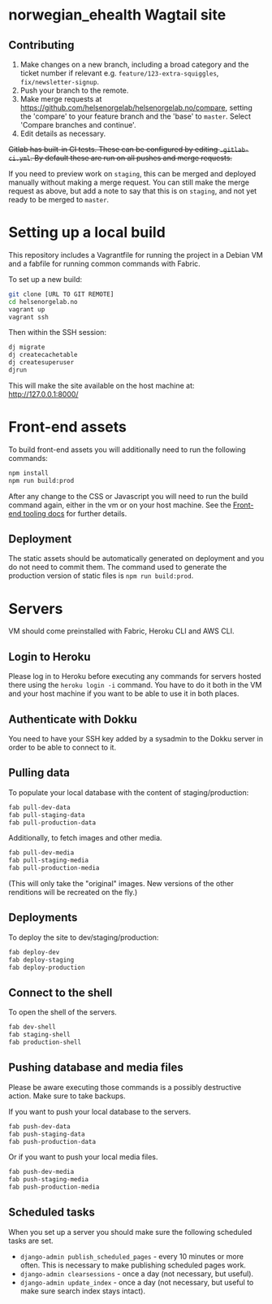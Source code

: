 norwegian_ehealth Wagtail site
==================

## Contributing

1. Make changes on a new branch, including a broad category and the ticket number if relevant e.g. `feature/123-extra-squiggles`, `fix/newsletter-signup`.
1. Push your branch to the remote.
1. Make merge requests at https://github.com/helsenorgelab/helsenorgelab.no/compare, setting the 'compare' to your feature branch and the 'base' to `master`. Select 'Compare branches and continue'.
1. Edit details as necessary.


~~Gitlab has built-in CI tests. These can be configured by editing `.gitlab-ci.yml`. By default these are run on all pushes and merge requests.~~


If you need to preview work on `staging`, this can be merged and deployed manually without making a merge request. You can still make the merge request as above, but add a note to say that this is on `staging`, and not yet ready to be merged to `master`.

# Setting up a local build

This repository includes a Vagrantfile for running the project in a Debian VM and
a fabfile for running common commands with Fabric.

To set up a new build:

``` bash
git clone [URL TO GIT REMOTE]
cd helsenorgelab.no
vagrant up
vagrant ssh
```

Then within the SSH session:

``` bash
dj migrate
dj createcachetable
dj createsuperuser
djrun
```

This will make the site available on the host machine at: http://127.0.0.1:8000/

# Front-end assets

To build front-end assets you will additionally need to run the following commands:

 ```bash
npm install
npm run build:prod
```

After any change to the CSS or Javascript you will need to run the build command again, either in the vm or on your host machine. See the [Front-end tooling docs](norwegian_ehealth/norwegian_ehealth/static_src/README.md) for further details.


## Deployment
The static assets should be automatically generated on deployment and you do
not need to commit them. The command used to generate the production version
of static files is `npm run build:prod`.

# Servers
VM should come preinstalled with Fabric, Heroku CLI and AWS CLI.

## Login to Heroku
Please log in to Heroku before executing any commands for servers hosted there
using the `heroku login -i` command. You have to do it both in the VM and your
host machine if you want to be able to use it in both places.

## Authenticate with Dokku
You need to have your SSH key added by a sysadmin to the Dokku server in order
to be able to connect to it.

## Pulling data

To populate your local database with the content of staging/production:

``` bash
fab pull-dev-data
fab pull-staging-data
fab pull-production-data
```

Additionally, to fetch images and other media.

``` bash
fab pull-dev-media
fab pull-staging-media
fab pull-production-media
```

(This will only take the "original" images. New versions of the other renditions will be recreated on the fly.)

## Deployments

To deploy the site to dev/staging/production:


``` bash
fab deploy-dev
fab deploy-staging
fab deploy-production
```

## Connect to the shell

To open the shell of the servers.

```bash
fab dev-shell
fab staging-shell
fab production-shell
```

## Pushing database and media files

Please be aware executing those commands is a possibly destructive action. Make
sure to take backups.

If you want to push your local database to the servers.

```bash
fab push-dev-data
fab push-staging-data
fab push-production-data
```

Or if you want to push your local media files.

```bash
fab push-dev-media
fab push-staging-media
fab push-production-media
```

## Scheduled tasks

When you set up a server you should make sure the following scheduled tasks are set.


* `django-admin publish_scheduled_pages` - every 10 minutes or more often. This is necessary to make publishing scheduled pages work.
* `django-admin clearsessions` - once a day (not necessary, but useful).
* `django-admin update_index` - once a day  (not necessary, but useful to make sure search index stays intact).
